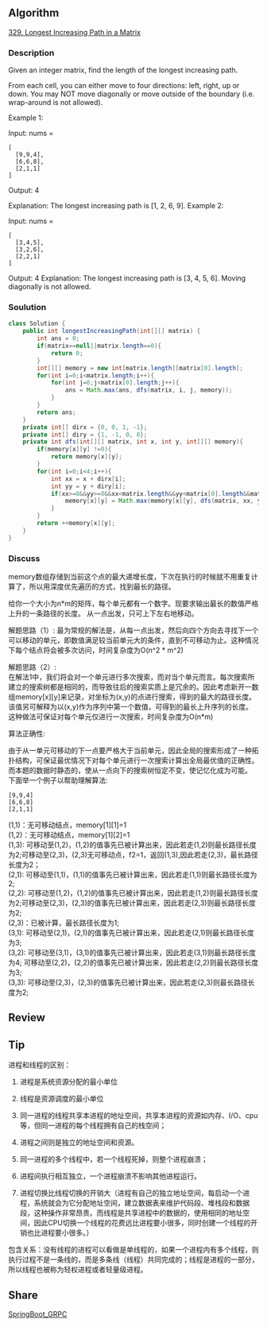 ## Algorithm

[329. Longest Increasing Path in a Matrix](https://leetcode.com/problems/longest-increasing-path-in-a-matrix/)

### Description

Given an integer matrix, find the length of the longest increasing path.

From each cell, you can either move to four directions: left, right, up or down. You may NOT move diagonally or move outside of the boundary (i.e. wrap-around is not allowed).

Example 1:

Input: nums =
```
[
  [9,9,4],
  [6,6,8],
  [2,1,1]
]
```

Output: 4

Explanation: The longest increasing path is [1, 2, 6, 9].
Example 2:

Input: nums =
```
[
  [3,4,5],
  [3,2,6],
  [2,2,1]
]
```
Output: 4
Explanation: The longest increasing path is [3, 4, 5, 6]. Moving diagonally is not allowed.

### Soulution

```Java
class Solution {
    public int longestIncreasingPath(int[][] matrix) {
        int ans = 0;
        if(matrix==null||matrix.length==0){
            return 0;
        }
        int[][] memory = new int[matrix.length][matrix[0].length];
        for(int i=0;i<matrix.length;i++){
            for(int j=0;j<matrix[0].length;j++){
                ans = Math.max(ans, dfs(matrix, i, j, memory));
            }
        }
        return ans;
    }
    private int[] dirx = {0, 0, 1, -1};
    private int[] diry = {1, -1, 0, 0};
    private int dfs(int[][] matrix, int x, int y, int[][] memory){
        if(memory[x][y] !=0){
            return memory[x][y];
        }
        for(int i=0;i<4;i++){
            int xx = x + dirx[i];
            int yy = y + diry[i];
            if(xx>=0&&yy>=0&&xx<matrix.length&&yy<matrix[0].length&&matrix[xx][yy]>matrix[x][y]){
                memory[x][y] = Math.max(memory[x][y], dfs(matrix, xx, yy, memory));
            }
        }
        return ++memory[x][y];
    }
}
```
### Discuss

memory数组存储到当前这个点的最大递增长度，下次在执行的时候就不用重复计算了，所以用深度优先遍历的方式，找到最长的路径。

给你一个大小为n*m的矩阵，每个单元都有一个数字。现要求输出最长的数值严格上升的一条路径的长度。  从一点出发，只可上下左右地移动。

解题思路（1）:
最为常规的解法是，从每一点出发，然后向四个方向去寻找下一个可以移动的单元，即数值满足较当前单元大的条件，直到不可移动为止。这种情况下每个结点将会被多次访问，时间复杂度为O(n^2 * m^2)  

解题思路（2）:  
在解法1中，我们将会对一个单元进行多次搜索，而对当个单元而言。每次搜索所建立的搜索树都是相同的，而导致往后的搜索实质上是冗余的。因此考虑新开一数组memory[x][y]来记录，对坐标为(x,y)的点进行搜索，得到的最大的路径长度。该值另可解释为以(x,y)作为序列中第一个数值，可得到的最长上升序列的长度。  这种做法可保证对每个单元仅进行一次搜索，时间复杂度为O(n*m)

算法正确性:  

由于从一单元可移动的下一点要严格大于当前单元，因此全局的搜索形成了一种拓扑结构，可保证最优情况下对每个单元进行一次搜索计算出全局最优值的正确性。而本题的数据时静态的，使从一点向下的搜索树恒定不变，使记忆化成为可能。 下面举一个例子以帮助理解算法:
```
[9,9,4]   
[6,6,8]    
[2,1,1]  
```

(1,1)：无可移动结点，memory[1][1]=1  
(1,2)：无可移动结点，memory[1][2]=1  
(1,3): 可移动至(1,2)，(1,2)的值事先已被计算出来，因此若走(1,2)则最长路径长度为2;可移动至(2,3)，(2,3)无可移动点，f2=1，返回(1,3),因此若走(2,3)，最长路径长度为2；  
(2,1): 可移动至(1,1)，(1,1)的值事先已被计算出来，因此若走(1,1)则最长路径长度为2;  
(2,2): 可移动至(1,2)，(1,2)的值事先已被计算出来，因此若走(1,2)则最长路径长度为2;可移动至(2,3)，(2,3)的值事先已被计算出来，因此若走(2,3)则最长路径长度为2;  
(2,3)：已被计算，最长路径长度为1;  
(3,1): 可移动至(2,1)，(2,1)的值事先已被计算出来，因此若走(2,1)则最长路径长度为3;  
(3,2): 可移动至(3,1)，(3,1)的值事先已被计算出来，因此若走(3,1)则最长路径长度为4;   可移动至(2,2)，(2,2)的值事先已被计算出来，因此若走(2,2)则最长路径长度为3;  
(3,3): 可移动至(2,3)，(2,3)的值事先已被计算出来，因此若走(2,3)则最长路径长度为2;

## Review




## Tip

进程和线程的区别：

1. 进程是系统资源分配的最小单位
2. 线程是资源调度的最小单位

1. 同一进程的线程共享本进程的地址空间，共享本进程的资源如内存、I/O、cpu等，但同一进程的每个线程拥有自己的栈空间；
2. 进程之间则是独立的地址空间和资源。

1. 同一进程的多个线程中，若一个线程死掉，则整个进程崩溃；
2. 进程间执行相互独立，一个进程崩溃不影响其他进程运行。

1. 进程切换比线程切换的开销大（进程有自己的独立地址空间，每启动一个进程，系统就会为它分配地址空间，建立数据表来维护代码段、堆栈段和数据段，这种操作非常昂贵。而线程是共享进程中的数据的，使用相同的地址空间，因此CPU切换一个线程的花费远比进程要小很多，同时创建一个线程的开销也比进程要小很多。）

包含关系：没有线程的进程可以看做是单线程的，如果一个进程内有多个线程，则执行过程不是一条线的，而是多条线（线程）共同完成的；线程是进程的一部分，所以线程也被称为轻权进程或者轻量级进程。

## Share

[SpringBoot_GRPC](https://github.com/guangxush/SpringBoot_GRPC)
